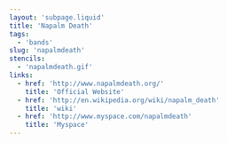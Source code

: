 ```yaml
---
layout: 'subpage.liquid'
title: 'Napalm Death'
tags:
  - 'bands'
slug: 'napalmdeath'
stencils:
  - 'napalmdeath.gif'
links:
  - href: 'http://www.napalmdeath.org/'
    title: 'Official Website'
  - href: 'http://en.wikipedia.org/wiki/napalm_death'
    title: 'wiki'
  - href: 'http://www.myspace.com/napalmdeath'
    title: 'Myspace'
---
```

